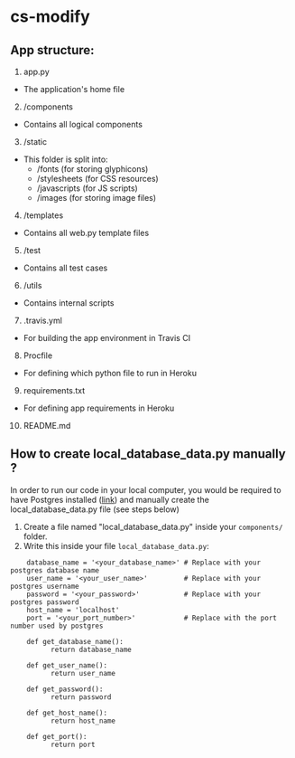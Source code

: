# cs-modify

## App structure:

1. app.py
  * The application's home file
2. /components
  * Contains all logical components
3. /static
  * This folder is split into:
    * /fonts (for storing glyphicons)
    * /stylesheets (for CSS resources)
    * /javascripts (for JS scripts)
    * /images (for storing image files)
4. /templates
  * Contains all web.py template files
5. /test
  * Contains all test cases
6. /utils
  * Contains internal scripts
7. .travis.yml
  * For building the app environment in Travis CI
8. Procfile
  * For defining which python file to run in Heroku
9. requirements.txt
  * For defining app requirements in Heroku
10. README.md

## How to create local\_database_data.py manually ?

In order to run our code in your local computer, you would be
required to have Postgres installed ([link](https://www.postgresql.org/download/))
and manually create the local\_database_data.py file (see steps below)

1. Create a file named "local\_database_data.py" inside your `components/` folder.
2. Write this inside your file `local_database_data.py`:


```
    database_name = '<your_database_name>' # Replace with your postgres database name
    user_name = '<your_user_name>'         # Replace with your postgres username
    password = '<your_password>'           # Replace with your postgres password
    host_name = 'localhost'  
    port = '<your_port_number>'            # Replace with the port number used by postgres
    
    def get_database_name():
          return database_name

    def get_user_name():
          return user_name

    def get_password():
          return password

    def get_host_name():
          return host_name

    def get_port():
          return port
```